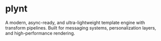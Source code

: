 # plynt
A modern, async-ready, and ultra-lightweight template engine with transform pipelines. Built for messaging systems, personalization layers, and high-performance rendering.
